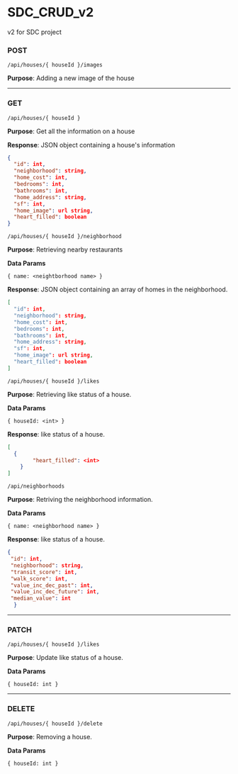 # SDC_CRUD_v2
v2 for SDC project

### POST

`/api/houses/{ houseId }/images`

**Purpose**: Adding a new image of the house

______________________________________________________
### GET

`/api/houses/{ houseId }`

**Purpose**: Get all the information on a house

**Response**: JSON object containing a house's information
```json
{
  "id": int,
  "neighborhood": string,
  "home_cost": int,
  "bedrooms": int,
  "bathrooms": int,
  "home_address": string,
  "sf": int,
  "home_image": url string,
  "heart_filled": boolean
}
```

`/api/houses/{ houseId }/neighborhood`

**Purpose**: Retrieving nearby restaurants

**Data Params**

`{ name: <neightborhood name> }`

**Response**: JSON object containing an array of homes in the neighborhood.
```json
[
  "id": int,
  "neighborhood": string,
  "home_cost": int,
  "bedrooms": int,
  "bathrooms": int,
  "home_address": string,
  "sf": int,
  "home_image": url string,
  "heart_filled": boolean
]
```

`/api/houses/{ houseId }/likes`

**Purpose**: Retrieving like status of a house.

**Data Params**

`{ houseId: <int> }`

**Response**: like status of a house.

```json
[
  {
        "heart_filled": <int>
    }
]
```

`/api/neighborhoods`

**Purpose**: Retriving the neighborhood information.

**Data Params**

`{ name: <neighborhood name> }`

**Response**: like status of a house.

```json
{
 "id": int,
 "neighborhood": string,
 "transit_score": int,
 "walk_score": int,
 "value_inc_dec_past": int,
 "value_inc_dec_future": int,
 "median_value": int
  }
```
______________________________________________________
### PATCH

`/api/houses/{ houseId }/likes`

**Purpose**: Update like status of a house.

**Data Params**

`{ houseId: int }`
______________________________________________________
### DELETE

`/api/houses/{ houseId }/delete`

**Purpose**: Removing a house.

**Data Params**

`{ houseId: int }`
